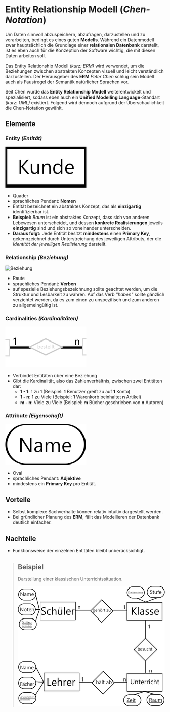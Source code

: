 # Entity Relationship Modell (_Chen-Notation_)

Um Daten sinnvoll abzuspeichern, abzufragen, darzustellen und zu verarbeiten, bedingt es eines guten __Modells__. Während ein Datenmodell zwar hauptsächlich die Grundlage einer __relationalen Datenbank__ darstellt, ist es eben auch für die Konzeption der Software wichtig, die mit diesen Daten arbeiten soll. 

Das Entity Relationship Modell _(kurz: ERM)_ wird verwendet, um die Beziehungen zwischen abstrakten Konzepten visuell und leicht verständlich darzustellen. Der Herausgeber des __ERM__ _Peter Chen_ schlug sein Modell auch als Faustregel der Semantik natürlicher Sprachen vor.

Seit Chen wurde das __Entity Relationship Modell__ weiterentwickelt und spezialisiert, sodass eben auch ein __Unified Modelling Language__-Standart _(kurz: UML)_ existiert. Folgend wird dennoch aufgrund der Überschaulichkeit die Chen-Notation gewählt.

## Elemente

### Entity _(Entität)_
![Entität](/bilder/erm_entity.png)
* Quader
* sprachliches Pendant: __Nomen__
* Entität bezeichnet ein abstraktes Konzept, das als __einzigartig__ identifizierbar ist.
* __Beispiel:__ _Baum_ ist ein abstraktes Konzept, dass sich von anderen Lebewesen unterscheidet, und dessen __konkrete Realisierungen__ jeweils __einzigartig__ sind und sich so voneinander unterscheiden.
* __Daraus folgt:__ Jede Entität besitzt __mindestens__ einen __Primary Key__, gekennzeichnet durch Unterstreichung des jeweiligen Attributs, der die _Identität der jeweiligen Realisierung_ darstellt.


### Relationship _(Beziehung)_
![Beziehung](/bilder/erm_relation.png)
* Raute
* sprachliches Pendant: __Verben__
* auf spezielle Beziehungsbezeichnung sollte geachtet werden, um die Struktur und Lesbarkeit zu wahren. Auf das Verb _"haben"_ sollte gänzlich verzichtet werden, da es zum einen zu unspezifisch und zum anderen zu allgemeingültig ist.

### Cardinalities _(Kardinalitäten)_
![Kardinalitäten](/bilder/erm_cardinality.png)
* Verbindet Entitäten über eine Beziehung
* Gibt die Kardinalität, also das Zahlenverhältnis, zwischen zwei Entitäten dar:
  * __1 - 1__: 1 zu 1 (Beispiel: __1__ Benutzer greift zu auf __1__ Konto) 
  * __1 - n__: 1 zu Viele (Beispiel: __1__ Warenkorb beinhaltet __n__ Artikel)
  * __m - n__: Viele zu Viele (Beispiel: __m__ Bücher geschrieben von __n__ Autoren)

### Attribute _(Eigenschaft)_
![Eigenschaft](bilder/erm_attribute.png)
* Oval
* sprachliches Pendant: __Adjektive__
* mindestens ein __Primary Key__ pro Entität.
  
## Vorteile
* Selbst komplexe Sachverhalte können relativ intuitiv dargestellt werden.
* Bei gründlicher Planung des __ERM__, fällt das Modellieren der Datenbank deutlich einfacher.

## Nachteile
* Funktionsweise der einzelnen Entitäten bleibt unberücksichtigt.

>## Beispiel
>Darstellung einer klassischen Unterrichtssituation.
>
>![Beispiel](bilder/erm_beispiel.png)